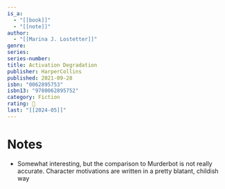 ```yaml
---
is_a:
  - "[[book]]"
  - "[[note]]"
author:
  - "[[Marina J. Lostetter]]"
genre: 
series: 
series-number: 
title: Activation Degradation
publisher: HarperCollins
published: 2021-09-28
isbn: "0062895753"
isbn13: "9780062895752"
category: Fiction
rating: 🤞
last: "[[2024-05]]"
---
```

# Notes
- Somewhat interesting, but the comparison to Murderbot is not really accurate. Character motivations are written in a pretty blatant, childish way